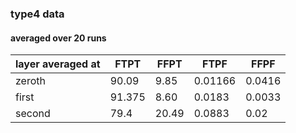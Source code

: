 ### type4 data

  
#### averaged over 20 runs
|layer averaged at| FTPT | FFPT | FTPF|  FFPF |
| - | - | - | - | - |
| zeroth | 90.09  | 9.85  | 0.01166 | 0.0416 |
| first | 91.375  | 8.60   |  0.0183 | 0.0033  |
| second | 79.4 | 20.49 | 0.0883  | 0.02 |
